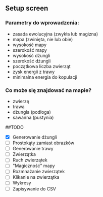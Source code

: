 ## Setup screen

### Parametry do wprowadzenia: 
- zasada ewolucyjna (zwykła lub magizna)
- mapa (zwinięta, nie lub obie)
- wysokość mapy
- szerokość mapy
- wysokość dżungli
- szerokość dżungli
- początkowa liczba zwierząt
- zysk energii z trawy
- minimalna energia do kopulacji

### Co może się znajdować na mapie?
- zwierzę
- trawa
- dżungla (podłoga)
- sawanna (pustynia)



##TODO
- [x] Generowanie dżungli
- [ ] Prostokąty zamiast obrazków
- [ ] Generowanie trawy
- [ ] Zwierzątka
- [ ] Ruch zwierzątek
- [ ] "Magiczność" mapy
- [ ] Rozmnażanie zwierzątek
- [ ] Klikanie na zwierzątka
- [ ] Wykresy
- [ ] Zapisywanie do CSV